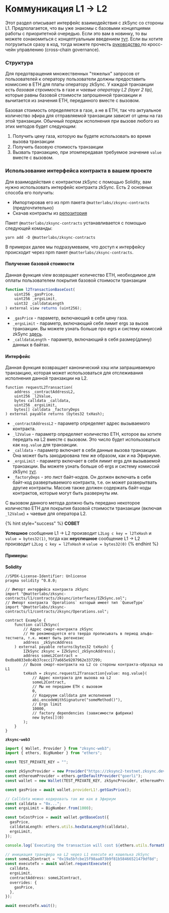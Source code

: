 # Коммуникация L1 -> L2

Этот раздел описывает интерфейс взаимодействия с zkSync со стороны L1. Предполагается, что вы уже знакомы с базовыми концепциями работы с приоритетной очередью. Если это вам в новинку, то вы можете ознакомиться с концептуальным введением [тут](../ponimanie-zksync-2.0/vzaimodeistvie-l1-l2.md). Если вы хотите погрузиться сразу в код, тогда можете прочесть [руководство ](../rukovodstvo-razrabotchika/rukovodstvo-kross-chein-upravlenie.md)по кросс-чейн управлению (cross-chain governance).

### Структура <a href="#structure" id="structure"></a>

Для предотвращения множественных "тяжелых" запросов от пользователей к оператору пользователи должны предоставить комиссию в ETH для платы оператору zkSync. У каждой транзакции есть _базовая строимость_ в газе и _чаевые оператору L2 (layer 2 tip),_ которые равны базовой стоимости запрошенной транзакции и вычитается из значения ETH, переданного вместе с вызовом.

Базовая стоимость определяется в газе, а не в ETH, так что актуальное количество эфира для отправляемой транзакции зависит от цены на газ этой транзакции. Обычный порядок исполнения при вызове любого из этих методов будет следующим:

1. Получить цену газа, которую вы будете использовать во время вызова транзакции
2. Получить базовую стоимость транзакции
3. Вызвать транзакцию, при этомпередавая требуемое значение `value` вместе с вызовом.

### Использование интерфейса контракта в вашем проекте <a href="#using-contract-interface-in-your-project" id="using-contract-interface-in-your-project"></a>

Для взаимодействия с контрактом zkSync с помощью Solidity, вам нужно использовать интерфейс контракта zkSync. Есть 2 основных способа его получить:

* Импортировав его из npm пакета `@matterlabs/zksync-contracts` (предпочтительно)
* Скачав контракты из [репозитория](https://github.com/matter-labs/v2-testnet-contracts)

Пакет `@matterlabs/zksync-contracts` устанавливается с помощью следующей команды:

```
yarn add -D @matterlabs/zksync-contracts
```

В примерах далее мы подразумеваем, что доступ к интерфейсу происходит через npm пакет `@matterlabs/zksync-contracts`.

#### Получение базовой стоимости <a href="#getting-the-base-cost" id="getting-the-base-cost"></a>

Данная функция view возвращает количество ETH, необходимое для оплаты пользователем покрытия базовой стоимости транзакции

```javascript
function l2TransactionBaseCost(
    uint256 _gasPrice,
    uint256 _ergsLimit,
    uint32 _calldataLength
) external view returns (uint256);
```

* `_gasPrice` - параметр, включающий в себя цену газа.
* `_ergsLimit` - параметр, включающий себя лимит ergs за вызов транзакции. Вы можете узнать больше про egrs и систему комиссий zkSync [здесь](../ponimanie-zksync-2.0/komissionnaya-model.md).
* `_calldataLength` - параметр, включающий в себя размер(длину) данных в байтах.

#### Интерфейс <a href="#interface" id="interface"></a>

Данная функция возвращает канонический хэш или запрашиваемую транзакцию, которая может использоваться для отслеживания исполнения данной транзакции на L2.

```
function requestL2Transaction(
    address _contractAddressL2,
    uint256 _l2Value,
    bytes calldata _calldata,
    uint256 _ergsLimit,
    bytes[] calldata _factoryDeps
) external payable returns (bytes32 txHash);
```

* `_contractAddressL2` - параметр определяет адрес вызываемого контракта.
* `_l2Value` - параметр определяет количество ETH, которое вы хотите передать на L2 вместе с вызовом. Это число будет использоваться как `msg.value` для транзакции.
* `_calldata` - параметр включает в себя данные вызова транзакции. Она может быть закодирована тем же образом, как и на Эфириуме.
* `_ergsLimit` - параметр включает в себя лимит ergs для вызываемой транзакции. Вы можете узнать больше об ergs и систему комиссий zkSync [тут](../ponimanie-zksync-2.0/komissionnaya-model.md).
* `_factoryDeps` - это лист байт-кодов. Он должен включать в себя байт-код развертываемого контракта, т.е. он может разверытвать другие контракты. Массив также должен содержать байт-коды контрактов, которые могут быть развернуты им.

С вызовом данного метода должно быть передано некоторое количество ETH для покрытия базовой стоимости транзакции (включая `_l2Value`) + чаевые для оператора L2.

{% hint style="success" %}
**СОВЕТ**

**Успешное** сообщение L1 -> L2 производит `L2Log c key = l2TxHash` и `value = bytes32(1)`, тогда как **неуспешное** сообщение L1 -> L2 производит `L2Log c key = l2TxHash` и `value = bytes32(0)`
{% endhint %}

#### Примеры: <a href="#examples" id="examples"></a>

**Solidity**

```solidity
//SPDX-License-Identifier: Unlicense
pragma solidity ^0.8.0;

// Импорт интерфейса контракта zkSync
import "@matterlabs/zksync-contracts/l1/contracts/zksync/interfaces/IZkSync.sol";
// Импорт контракта `Operations` который имеет тип `QueueType`
import "@matterlabs/zksync-contracts/l1/contracts/zksync/Operations.sol";

contract Example {
    function callZkSync(
        // Адрес смарт-контракта zkSync
        // Не рекомендуется его твердо прописывать в период альфа-тестнета, т.к. может быть регенезис
        address _zkSyncAddress
    ) external payable returns(bytes32 txHash) {
        IZkSync zksync = IZkSync(_zkSyncAddress);
        address someL2Contract = 0xdba0833e8c4b37cecc177a665e9207962e337299;
        // Вызов смарт-контракта на L2 со стороны контракта-образца на L1
        txHash = zksync.requestL2Transaction{value: msg.value}(
            // Адрес контракта для вызова на L2
            someL2Contract,
            // Мы не передаем ETH с вызовом
            0,
            // Кодируем calldata для исполнения
            abi.encodeWithSignature("someMethod()"),
            // Ergs limit
            10000,
            // factory dependencies (зависимости фабрики)
            new bytes[](0)
        );
    }
}
```

**`zksync-web3`**

```typescript
import { Wallet, Provider } from "zksync-web3";
import { ethers, BigNumber } from "ethers";

const TEST_PRIVATE_KEY = "";

const zkSyncProvider = new Provider("https://zksync2-testnet.zksync.dev");
const ethereumProvider = ethers.getDefaultProvider("goerli");
const wallet = new Wallet(TEST_PRIVATE_KEY, zkSyncProvider, ethereumProvider);

const gasPrice = await wallet.providerL1!.getGasPrice();

// Calldata можно кодировать так же как в Эфириум
const calldata = "0x...";
const ergsLimit = BigNumber.from(1000);

const txCostPrice = await wallet.getBaseCost({
  gasPrice,
  calldataLength: ethers.utils.hexDataLength(calldata),
  ergsLimit,
});

console.log(`Executing the transaction will cost ${ethers.utils.formatEther(txCostPrice)} ETH`);

// инициация трансфера на L2 через L1 execute из кошелька zkSync
const someL2Contract = "0x19a5bfcbe15f98aa073b9f81b58466521479df8d";
const executeTx = await wallet.requestExecute({
  calldata,
  ergsLimit,
  contractAddress: someL2Contract,
  overrides: {
    gasPrice,
  },
});

await executeTx.wait();
```
